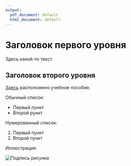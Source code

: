 ```yaml
---
output:
  pdf_document: default
  html_document: default
---
```

# Заголовок первого уровня

Здесь какой-то текст

## Заголовок второго уровня

[Здесь](https://tsamsonov.github.io/r-geo-course/stat-analysis.html)
расположено учебное пособие.

Обычный список:
- Первый пункт
- Второй рункт

Нумерованный список:
1. Первый пункт
2. Второй пункт

Иллюстрация:

![Подпись рисунка](IMG_2975.jpg)
